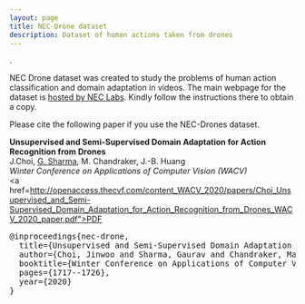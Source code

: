 ```yaml
---
layout: page
title: NEC-Drone dataset 
description: Dataset of human actions taken from drones 
---
```


<!--<img class="col three left" src="{{ site.baseurl }}/assets/img/attribeg1.jpg" alt="Examples of attributes in HAT dataset"/>-->

.
<br/> 

NEC Drone dataset was created to study the problems of human action classification and domain 
adaptation in videos. The main webpage for the dataset is <a
href="http://www.nec-labs.com/~mas/NEC-Drone/">hosted by NEC Labs</a>. Kindly follow the
instructions there to obtain a copy.

Please cite the following paper if you use the NEC-Drones dataset. 

<strong>Unsupervised and Semi-Supervised Domain Adaptation
for Action Recognition from Drones</strong><br>
J.Choi, <u>G. Sharma</u>, M. Chandraker, J.-B. Huang<br/>
<i>Winter Conference on Applications of Computer Vision (WACV)</i><br/>
<a href=http://openaccess.thecvf.com/content_WACV_2020/papers/Choi_Unsupervised_and_Semi-Supervised_Domain_Adaptation_for_Action_Recognition_from_Drones_WACV_2020_paper.pdf">PDF</a>

<pre>
@inproceedings{nec-drone,
  title={Unsupervised and Semi-Supervised Domain Adaptation for Action Recognition from Drones},
  author={Choi, Jinwoo and Sharma, Gaurav and Chandraker, Manmohan and Huang, Jia-Bin},
  booktitle={Winter Conference on Applications of Computer Vision},
  pages={1717--1726},
  year={2020}
}
</pre>
